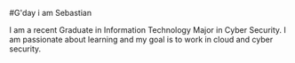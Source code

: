 #G'day i am Sebastian

I am a recent Graduate in Information Technology Major in Cyber Security.
I am passionate about learning and my goal is to work in cloud and cyber security.



